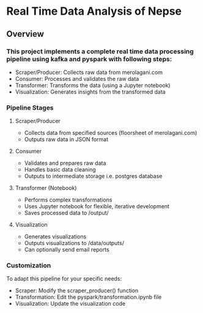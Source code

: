 # Real Time Data Analysis of Nepse
## Overview
### This project implements a complete real time data processing pipeline using kafka and pyspark with following steps:
- Scraper/Producer: Collects raw data from merolagani.com
- Consumer: Processes and validates the raw data
- Transformer: Transforms the data (using a Jupyter notebook)
- Visualization: Generates insights from the transformed data

### Pipeline Stages
1. Scraper/Producer
    - Collects data from specified sources (floorsheet of merolagani.com)
    - Outputs raw data in JSON format
    
2. Consumer
   - Validates and prepares raw data
   - Handles basic data cleaning
   - Outputs to intermediate storage i.e. postgres database

3. Transformer (Notebook)
   - Performs complex transformations
   - Uses Jupyter notebook for flexible, iterative development
   - Saves processed data to /output/

4. Visualization
   - Generates visualizations
   - Outputs visualizations to /data/outputs/
   - Can optionally send email reports

### Customization
To adapt this pipeline for your specific needs:
   -  Scraper: Modify the scraper_producer() function 
   - Transformation: Edit the pyspark/transformation.ipynb file
   - Visualization: Update the visualization code 
